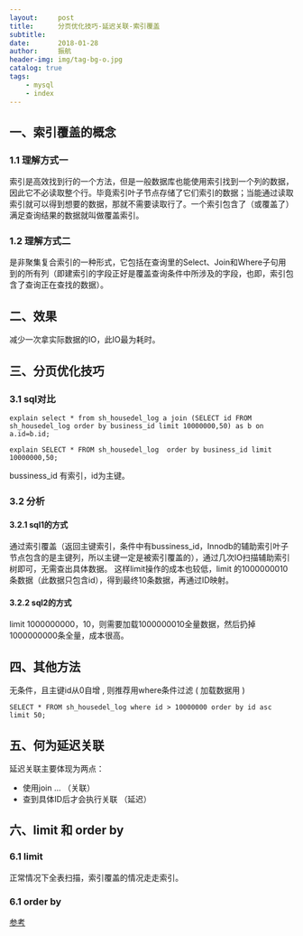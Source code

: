 ```yaml
---
layout:     post
title:      分页优化技巧-延迟关联-索引覆盖
subtitle:   
date:       2018-01-28
author:     振航
header-img: img/tag-bg-o.jpg
catalog: true
tags:
    - mysql
    - index
---
```

## 一、索引覆盖的概念

### 1.1 理解方式一
索引是高效找到行的一个方法，但是一般数据库也能使用索引找到一个列的数据，因此它不必读取整个行。毕竟索引叶子节点存储了它们索引的数据；当能通过读取索引就可以得到想要的数据，那就不需要读取行了。一个索引包含了（或覆盖了）满足查询结果的数据就叫做覆盖索引。 

### 1.2 理解方式二
是非聚集复合索引的一种形式，它包括在查询里的Select、Join和Where子句用到的所有列（即建索引的字段正好是覆盖查询条件中所涉及的字段，也即，索引包含了查询正在查找的数据）。

## 二、效果
减少一次拿实际数据的IO，此IO最为耗时。 

## 三、分页优化技巧
### 3.1 sql对比
```mysql
explain select * from sh_housedel_log a join (SELECT id FROM sh_housedel_log order by business_id limit 10000000,50) as b on a.id=b.id;

explain SELECT * FROM sh_housedel_log  order by business_id limit 10000000,50;
```
bussiness_id 有索引，id为主键。

### 3.2 分析

#### 3.2.1 sql1的方式
通过索引覆盖（返回主键索引，条件中有bussiness_id，Innodb的辅助索引叶子节点包含的是主键列，所以主键一定是被索引覆盖的），通过几次IO扫描辅助索引树即可，无需查出具体数据。
这样limit操作的成本也较低，limit 的1000000010条数据（此数据只包含id），得到最终10条数据，再通过ID映射。

#### 3.2.2 sql2的方式
limit 1000000000，10，则需要加载1000000010全量数据，然后扔掉1000000000条全量，成本很高。

## 四、其他方法
无条件，且主键id从0自增 , 则推荐用where条件过滤 ( 加载数据用 )
```mysql
SELECT * FROM sh_housedel_log where id > 10000000 order by id asc limit 50;
```
## 五、何为延迟关联
延迟关联主要体现为两点：
- 使用join ... （关联）
- 查到具体ID后才会执行关联 （延迟）

## 六、limit 和 order by

### 6.1 limit
正常情况下全表扫描，索引覆盖的情况走走索引。

### 6.1 order by
[参考](http://www.zuimoban.com/jiaocheng/mysql/8946.html)
